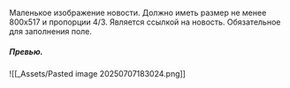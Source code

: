 Маленькое изображение новости.
Должно иметь размер не менее 800х517 и пропорции 4/3.
Является ссылкой на новость.
Обязательное для заполнения поле.
##### Превью.
![[_Assets/Pasted image 20250707183024.png]]